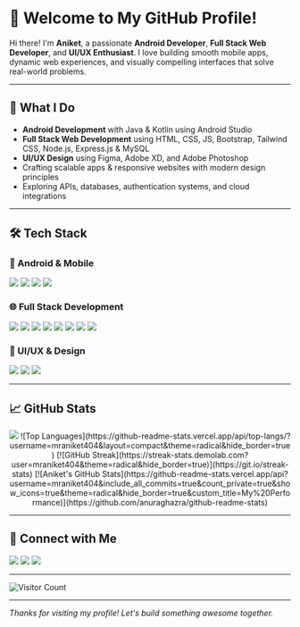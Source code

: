 # 🚀 Welcome to My GitHub Profile!

Hi there! I'm **Aniket**, a passionate **Android Developer**, **Full Stack Web Developer**, and **UI/UX Enthusiast**. I love building smooth mobile apps, dynamic web experiences, and visually compelling interfaces that solve real-world problems.

---

## 💼 What I Do
- **Android Development** with Java & Kotlin using Android Studio  
- **Full Stack Web Development** using HTML, CSS, JS, Bootstrap, Tailwind CSS, Node.js, Express.js & MySQL  
- **UI/UX Design** using Figma, Adobe XD, and Adobe Photoshop  
- Crafting scalable apps & responsive websites with modern design principles  
- Exploring APIs, databases, authentication systems, and cloud integrations  

---

## 🛠️ Tech Stack

### 📱 Android & Mobile
<p align="left">
 <img src="https://img.shields.io/badge/Java-007396?style=for-the-badge&logo=java&logoColor=white" />
 <img src="https://img.shields.io/badge/Kotlin-0095D5?style=for-the-badge&logo=kotlin&logoColor=white" />
 <img src="https://img.shields.io/badge/Android-3DDC84?style=for-the-badge&logo=android&logoColor=white" />
 <img src="https://img.shields.io/badge/Android%20Studio-3DDC84?style=for-the-badge&logo=android-studio&logoColor=white" />
</p>

### 🌐 Full Stack Development
<p align="left">
 <img src="https://img.shields.io/badge/HTML5-E34F26?style=for-the-badge&logo=html5&logoColor=white" />
 <img src="https://img.shields.io/badge/CSS3-1572B6?style=for-the-badge&logo=css3&logoColor=white" />
 <img src="https://img.shields.io/badge/Tailwind_CSS-38B2AC?style=for-the-badge&logo=tailwind-css&logoColor=white" />
 <img src="https://img.shields.io/badge/JavaScript-F7DF1E?style=for-the-badge&logo=javascript&logoColor=black" />
 <img src="https://img.shields.io/badge/Node.js-339933?style=for-the-badge&logo=node.js&logoColor=white" />
 <img src="https://img.shields.io/badge/Express.js-000000?style=for-the-badge&logo=express&logoColor=white" />
 <img src="https://img.shields.io/badge/MySQL-4479A1?style=for-the-badge&logo=mysql&logoColor=white" />
 <img src="https://img.shields.io/badge/Bootstrap-7952B3?style=for-the-badge&logo=bootstrap&logoColor=white" />
</p>

### 🎨 UI/UX & Design
<p align="left">
 <img src="https://img.shields.io/badge/Figma-F24E1E?style=for-the-badge&logo=figma&logoColor=white" />
 <img src="https://img.shields.io/badge/Adobe%20XD-470137?style=for-the-badge&logo=adobe-xd&logoColor=white" />
 <img src="https://img.shields.io/badge/Photoshop-31A8FF?style=for-the-badge&logo=adobe-photoshop&logoColor=white" />
</p>

---

## 📈 GitHub Stats
<p align="center">
  <img src="https://github-readme-stats.vercel.app/api?username=mraniket404&show_icons=true&theme=radical" />
  ![Top Languages](https://github-readme-stats.vercel.app/api/top-langs/?username=mraniket404&layout=compact&theme=radical&hide_border=true)
[![GitHub Streak](https://streak-stats.demolab.com?user=mraniket404&theme=radical&hide_border=true)](https://git.io/streak-stats)
[![Aniket's GitHub Stats](https://github-readme-stats.vercel.app/api?username=mraniket404&include_all_commits=true&count_private=true&show_icons=true&theme=radical&hide_border=true&custom_title=My%20Performance)](https://github.com/anuraghazra/github-readme-stats)

</p>

    
---

## 🔗 Connect with Me
<p align="left">
 <a href="https://www.linkedin.com/in/aniket-gosavi-77514128a/"><img src="https://img.shields.io/badge/LinkedIn-blue?style=for-the-badge&logo=linkedin&logoColor=white" /></a>
 <a href="mailto:aniketgosavi471@gmail.com"><img src="https://img.shields.io/badge/Gmail-red?style=for-the-badge&logo=gmail&logoColor=white" /></a>
 <a href="https://www.instagram.com/mr_aniket_404_"><img src="https://img.shields.io/badge/Instagram-E4405F?style=for-the-badge&logo=instagram&logoColor=white" /></a>
</p>

---

![Visitor Count](https://komarev.com/ghpvc/?username=mraniket404&color=blueviolet)

---

*Thanks for visiting my profile! Let's build something awesome together.*
